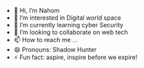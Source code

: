 - 👋 Hi, I’m Nahom 
- 👀 I’m interested in Digital world space
- 🌱 I’m currently learning cyber Security
- 💞️ I’m looking to collaborate on web tech
- 📫 How to reach me ...
- 😄 Pronouns: Shadow Hunter
- ⚡ Fun fact: aspire, inspire before we expire!

<!---
Nahom-jops/Nahom-jops is a ✨ special ✨ repository because its `README.md` (this file) appears on your GitHub profile.
You can click the Preview link to take a look at your changes.
--->
